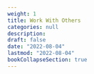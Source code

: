 ```yaml
---
weight: 1
title: Work With Others
categories: null
description: 
draft: false
date: "2022-08-04"
lastmod: "2022-08-04"
bookCollapseSection: true
---
```


